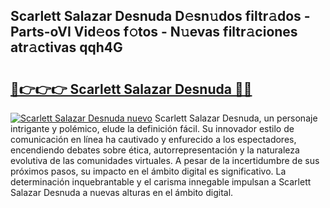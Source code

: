 ## Scarlett Salazar Desnuda D𝚎sn𝚞dos filtr𝚊dos - Parts-oVI Vid𝚎os f𝚘tos - N𝚞evas filtr𝚊ciones atr𝚊ctivas qqh4G

# <h2><a href="http://mb93xf.tromn.icu/?c=Scarlett+Salazar+Desnuda">🔗👉👉👉 Scarlett Salazar Desnuda 🔗🔗</a></h2>

[![Scarlett Salazar Desnuda nuevo](https://i.imgur.com/pEAQMta.gif)](http://mb93xf.tromn.icu/?c=Scarlett+Salazar+Desnuda)
Scarlett Salazar Desnuda, un personaje intrigante y polémico, elude la definición fácil. Su innovador estilo de comunicación en línea ha cautivado y enfurecido a los espectadores, encendiendo debates sobre ética, autorrepresentación y la naturaleza evolutiva de las comunidades virtuales. A pesar de la incertidumbre de sus próximos pasos, su impacto en el ámbito digital es significativo. La determinación inquebrantable y el carisma innegable impulsan a Scarlett Salazar Desnuda a nuevas alturas en el ámbito digital.
